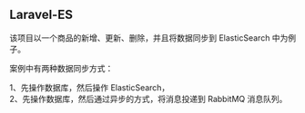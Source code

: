 ## Laravel-ES

该项目以一个商品的新增、更新、删除，并且将数据同步到 ElasticSearch 中为例子。   

案例中有两种数据同步方式：  

1、先操作数据库，然后操作 ElasticSearch，   
2、先操作数据库，然后通过异步的方式，将消息投递到 RabbitMQ 消息队列。   

